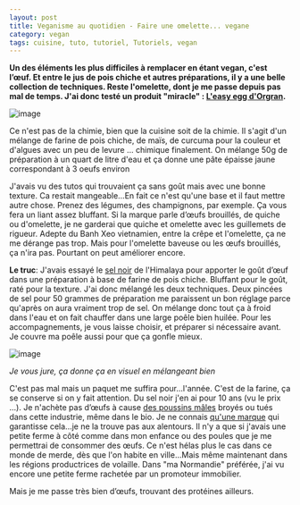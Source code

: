 ```yaml
---
layout: post
title: Veganisme au quotidien - Faire une omelette... vegane
category: vegan
tags: cuisine, tuto, tutoriel, Tutoriels, vegan
---
```

**Un des éléments les plus difficiles à remplacer en étant vegan, c'est l’œuf. Et entre le jus de pois chiche et autres préparations, il y a une belle collection de techniques. Reste l'omelette, dont je me passe depuis pas mal de temps. J'ai donc testé un produit "miracle" : <a href="http://www.orgran.com/products/vegan-easy-egg-2/">L'easy egg d'Orgran</a>.**

![image](https://filedn.eu/llqi9IBxlYouGRXYG2xlROb/img/2019/easyegg.jpg)

Ce n'est pas de la chimie, bien que la cuisine soit de la chimie. Il s'agit d'un mélange de farine de pois chiche, de maïs, de curcuma pour la couleur et d'algues avec un peu de levure ... chimique finalement. On mélange 50g de préparation à un quart de litre d'eau et ça donne une pâte épaisse jaune correspondant à 3 oeufs environ

J'avais vu des tutos qui trouvaient ça sans goût mais avec une bonne texture. Ca restait mangeable...En fait ce n'est qu'une base et il faut mettre autre chose. Prenez des légumes, des champignons, par exemple. Ça vous fera un liant assez bluffant. Si la marque parle d’œufs brouillés, de quiche ou d'omelette, je ne garderai que quiche et omelette avec les guillemets de rigueur. Adepte du Banh Xeo vietnamien, entre la crêpe et l'omelette, ça ne me dérange pas trop. Mais pour l'omelette baveuse ou les œufs brouillés, ça n'ira pas. Pourtant on peut améliorer encore.

**Le truc**: J'avais essayé le <a href="https://fr.wikipedia.org/wiki/Sel_noir">sel noir</a> de l'Himalaya pour apporter le goût d’œuf dans une préparation à base de farine de pois chiche. Bluffant pour le goût, raté pour la texture. J'ai donc mélangé les deux techniques. Deux pincées de sel pour 50 grammes de préparation me paraissent un bon réglage parce qu'après on aura vraiment trop de sel. On mélange donc tout ça à froid dans l'eau et on fait chauffer dans une large poêle bien huilée. Pour les accompagnements, je vous laisse choisir, et préparer si nécessaire avant. Je couvre ma poêle aussi pour que ça gonfle mieux.

![image](https://filedn.eu/llqi9IBxlYouGRXYG2xlROb/img/2019/easyegg2.jpg)

*Je vous jure, ça donne ça en visuel en mélangeant bien*

C'est pas mal mais un paquet me suffira pour...l'année. C'est de la farine, ça se conserve si on y fait attention. Du sel noir j'en ai pour 10 ans (vu le prix ...). Je n'achète pas d’œufs à cause <a href="https://www.natura-sciences.com/agriculture/choisir-ses-oeufs-pour-eviter-les-massacres-de-poussin.html">des poussins mâles</a> broyés ou tués dans cette industrie, même dans le bio. Je ne connais <a href="https://www.linfodurable.fr/conso/les-premiers-oeufs-produits-sans-tuer-de-poussins-males-vendus-berlin-8794">qu'une marque</a> qui garantisse cela...je ne la trouve pas aux alentours. Il n'y a que si j'avais une petite ferme à côté comme dans mon enfance ou des poules que je me permettrai de consommer des œufs. Ce n'est hélas plus le cas dans ce monde de merde, dès que l'on habite en ville...Mais même maintenant dans les régions productrices de volaille. Dans "ma Normandie" préférée, j'ai vu encore une petite ferme rachetée par un promoteur immobilier.

Mais je me passe très bien d’œufs, trouvant des protéines ailleurs.
